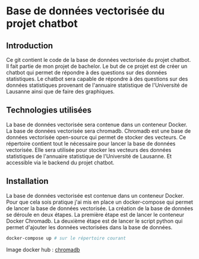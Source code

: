 # Base de données vectorisée du projet chatbot

## Introduction

Ce git contient le code de la base de données vectorisée du projet chatbot. Il fait partie de mon projet de bachelor. Le but de ce projet est de créer un chatbot qui permet de répondre à des questions sur des données statistiques. Le chatbot sera capable de répondre à des questions sur des données statistiques provenant de l'annuaire statistique de l'Université de Lausanne ainsi que de faire des graphiques.

## Technologies utilisées

La base de données vectorisée sera contenue dans un conteneur Docker. La base de données vectorisée sera chromadb. Chromadb est une base de données vectorisée open-source qui permet de stocker des vecteurs. Ce répertoire contient tout le nécessaire pour lancer la base de données vectorisée. Elle sera utilisée pour stocker les vecteurs des données statistiques de l'annuaire statistique de l'Université de Lausanne. Et accessible via le backend du projet chatbot.

## Installation

La base de données vectorisée est contenue dans un conteneur Docker. Pour que cela sois pratique j'ai mis en place un docker-compose qui permet de lancer la base de données vectorisée. La création de la base de données se déroule en deux étapes. La première étape est de lancer le conteneur Docker Chromadb. La deuxième étape est de lancer le script python qui permet d'ajouter les données vectorisées dans la base de données.

```bash
docker-compose up # sur le répertoire courant
```

Image docker hub : [chromadb](https://hub.docker.com/r/chromadb/chroma)
